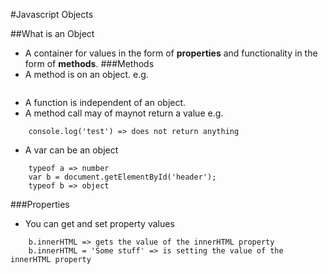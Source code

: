 #Javascript Objects

##What is an Object
* A container for values in the form of __properties__ and functionality in the form of __methods__.
###Methods
* A method is on an object. e.g.
	```console.log('hi')''' the console object is calling the log method.
* A function is independent of an object.
* A method call may of maynot return a value e.g.
``` document.getElementById('header') => returns the header element which is an object
	console.log('test') => does not return anything
```
* A var can be an object
``` var a = 22
	typeof a => number
	var b = document.getElementById('header');
	typeof b => object
```
###Properties
* You can get and set property values
```var b = document.getElementById('header');
	b.innerHTML => gets the value of the innerHTML property
	b.innerHTML = 'Some stuff' => is setting the value of the innerHTML property